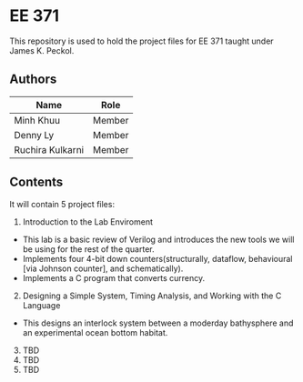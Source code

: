 # EE 371
This repository is used to hold the project files for EE 371 taught under James K. Peckol.


## Authors

| Name              | Role          |
| -------------     | ------------- |
| Minh Khuu         | Member        |
| Denny Ly          | Member        |
| Ruchira Kulkarni  | Member        |

## Contents

It will contain 5 project files:

1. Introduction to the Lab Enviroment
  * This lab is a basic review of Verilog and introduces the new tools we will be using for the rest of the quarter.
  * Implements four 4-bit down counters(structurally, dataflow, behavioural [via Johnson counter], and schematically).
  * Implements a C program that converts currency.
2. Designing a Simple System, Timing Analysis, and Working with the C Language
  * This designs an interlock system between a moderday bathysphere and an experimental ocean bottom habitat.
3. TBD
4. TBD
5. TBD